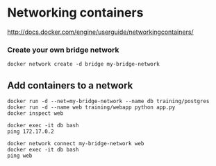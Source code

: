 # Networking containers
http://docs.docker.com/engine/userguide/networkingcontainers/

### Create your own bridge network
```
docker network create -d bridge my-bridge-network
```

## Add containers to a network
```
docker run -d --net=my-bridge-network --name db training/postgres
docker run -d --name web training/webapp python app.py
docker inspect web

docker exec -it db bash
ping 172.17.0.2

docker network connect my-bridge-network web
docker exec -it db bash
ping web
```
